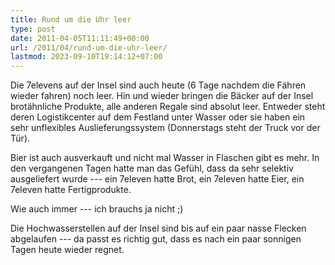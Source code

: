 ```yaml
---
title: Rund um die Uhr leer
type: post
date: 2011-04-05T11:11:49+00:00
url: /2011/04/rund-um-die-uhr-leer/
lastmod: 2023-09-10T19:14:12+07:00
---
```

Die 7elevens auf der Insel sind auch heute (6 Tage nachdem die Fähren wieder fahren) noch leer. Hin und wieder bringen die Bäcker auf der Insel brotähnliche Produkte, alle anderen Regale sind absolut leer. Entweder steht deren Logistikcenter auf dem Festland unter Wasser oder sie haben ein sehr unflexibles Auslieferungssystem (Donnerstags steht der Truck vor der Tür).

Bier ist auch ausverkauft und nicht mal Wasser in Flaschen gibt es mehr. In den vergangenen Tagen hatte man das Gefühl, dass da sehr selektiv ausgeliefert wurde --- ein 7eleven hatte Brot, ein 7eleven hatte Eier, ein 7eleven hatte Fertigprodukte.

Wie auch immer --- ich brauchs ja nicht ;)

Die Hochwasserstellen auf der Insel sind bis auf ein paar nasse Flecken abgelaufen --- da passt es richtig gut, dass es nach ein paar sonnigen Tagen heute wieder regnet.
